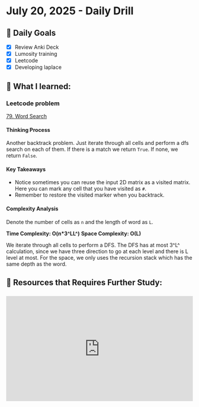 # July 20, 2025 - Daily Drill

## 🎯 Daily Goals

- [x] Review Anki Deck
- [x] Lumosity training
- [x] Leetcode
- [x] Developing laplace

## 📝 What I learned:

### Leetcode problem

[79. Word Search](https://leetcode.com/problems/word-search/description/?envType=company&envId=amazon&favoriteSlug=amazon-thirty-days)


#### Thinking Process

Another backtrack problem. Just iterate through all cells and perform a dfs search on each of them. If there is a match we return `True`. If none, we return `False`.

#### Key Takeaways

- Notice sometimes you can reuse the input 2D matrix as a visited matrix. Here you can mark any cell that you have visited as `#`. 
- Remember to restore the visited marker when you backtrack.

#### Complexity Analysis

Denote the number of cells as `n` and the length of word as `L`.

**Time Complexity: O(n*3^LL^)**
**Space Complexity: O(L)**

We iterate through all cells to perform a DFS. The DFS has at most 3^L^ calculation, since we have three direction to go at each level and there is L level at most. For the space, we only uses the recursion stack which has the same depth as the word.

## 🚀 Resources that Requires Further Study:

<div style="position: relative; padding-bottom: 56.25%; height: 0; overflow: hidden; max-width: 100%; margin: 1.5rem 0;">
    <iframe src="https://www.youtube.com/embed/mGEf4qLpAbw" 
            style="position: absolute; top: 0; left: 0; width: 100%; height: 100%; border: none;" 
            allowfullscreen>
    </iframe>
</div>
